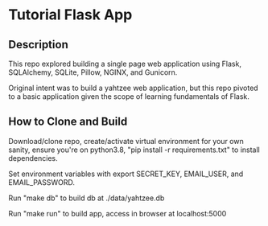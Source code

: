 <h1>Tutorial Flask App</h1>

<h2>Description</h2>

<p>This repo explored building a single page web application using Flask, SQLAlchemy, SQLite, Pillow, NGINX, and Gunicorn.

Original intent was to build a yahtzee web application, but this repo pivoted to a basic application given the scope of learning fundamentals of Flask.
</p>

<h2>How to Clone and Build</h2>

<p>Download/clone repo, create/activate virtual environment for your own sanity, ensure you're on python3.8, "pip install -r requirements.txt" to install dependencies.

Set environment variables with export SECRET_KEY, EMAIL_USER, and EMAIL_PASSWORD.

Run "make db" to build db at ./data/yahtzee.db

Run "make run" to build app, access in browser at localhost:5000</p>
